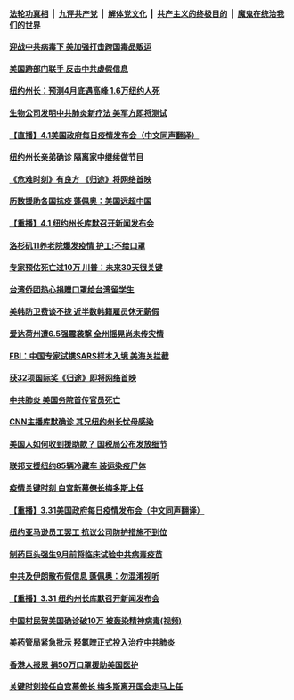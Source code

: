 ####  [法轮功真相](../../../../basic/blob/master/README.md?t=04020801) &nbsp;|&nbsp; [九评共产党](../../../../9ping.md/blob/master/README.md?t=04020801) &nbsp;|&nbsp; [解体党文化](../../../../jtdwh.md/blob/master/README.md?t=04020801)  &nbsp;|&nbsp; [共产主义的终极目的](../../../../gczydzjmd.md/blob/master/README.md?t=04020801) &nbsp;|&nbsp; [魔鬼在统治我们的世界](../../../../mgztzwmdsj.md/blob/master/README.md?t=04020801) 

#### [迎战中共病毒下 美加强打击跨国毒品贩运](../pages/prog203/a102813771.md?t=04020801) 

#### [美国跨部门联手 反击中共虚假信息](../pages/prog203/a102813729.md?t=04020801) 

#### [纽约州长：预测4月底遇高峰 1.6万纽约人死](../pages/prog203/a102813716.md?t=04020801) 

#### [生物公司发明中共肺炎新疗法 美军方即将测试](../pages/prog203/a102813666.md?t=04020801) 

#### [【直播】4.1美国政府每日疫情发布会（中文同声翻译）](../pages/prog203/a102813290.md?t=04020801) 

#### [纽约州长亲弟确诊 隔离家中继续做节目](../pages/prog203/a102813640.md?t=04020801) 

#### [《危难时刻》有良方 《归途》将网络首映](../pages/prog203/a102813576.md?t=04020801) 

#### [历数援助各国抗疫 蓬佩奥：美国远超中国](../pages/prog203/a102813578.md?t=04020801) 

#### [【重播】4.1 纽约州长库默召开新闻发布会](../pages/prog203/a102813298.md?t=04020801) 

#### [洛杉矶11养老院爆发疫情 护工:不给口罩](../pages/prog203/a102813574.md?t=04020801) 

#### [专家预估死亡过10万 川普：未来30天很关键](../pages/prog203/a102813526.md?t=04020801) 

#### [台湾侨团热心捐赠口罩给台湾留学生](../pages/prog203/a102813518.md?t=04020801) 

#### [美韩防卫费谈不拢 近半数韩籍雇员休无薪假](../pages/prog203/a102813377.md?t=04020801) 

#### [爱达荷州遭6.5强震袭撃 全州摇晃尚未传灾情](../pages/prog203/a102813149.md?t=04020801) 

#### [FBI：中国专家试携SARS样本入境 美海关拦截](../pages/prog203/a102813153.md?t=04020801) 

#### [获32项国际奖《归途》即将网络首映](../pages/prog203/a102813056.md?t=04020801) 

#### [中共肺炎 美国务院首传官员死亡](../pages/prog203/a102813043.md?t=04020801) 

#### [CNN主播库默确诊 其兄纽约州长忧母感染](../pages/prog203/a102812979.md?t=04020801) 

#### [美国人如何收到援助款？ 国税局公布发放细节](../pages/prog203/a102812807.md?t=04020801) 

#### [联邦支援纽约85辆冷藏车 装运染疫尸体](../pages/prog203/a102812859.md?t=04020801) 

#### [疫情关键时刻  白宫新幕僚长梅多斯上任](../pages/prog203/a102812857.md?t=04020801) 

#### [【重播】3.31美国政府每日疫情发布会（中文同声翻译）](../pages/prog203/a102812465.md?t=04020801) 

#### [纽约亚马逊员工罢工 抗议公司防护措施不到位](../pages/prog203/a102812861.md?t=04020801) 

#### [制药巨头强生9月前将临床试验中共病毒疫苗](../pages/prog203/a102812758.md?t=04020801) 

#### [中共及伊朗散布假信息 蓬佩奥：勿混淆视听](../pages/prog203/a102812702.md?t=04020801) 

#### [【重播】3.31 纽约州长库默召开新闻发布会](../pages/prog203/a102812471.md?t=04020801) 

#### [中国村民贺美国确诊破10万 被轰染精神病毒(视频)](../pages/prog203/a102812413.md?t=04020801) 

#### [美药管局紧急批示 羟氯喹正式投入治疗中共肺炎](../pages/prog203/a102811910.md?t=04020801) 

#### [香港人报恩 捐50万口罩援助美国医护](../pages/prog203/a102812183.md?t=04020801) 

#### [关键时刻接任白宫幕僚长 梅多斯离开国会走马上任](../pages/prog203/a102812155.md?t=04020801) 

